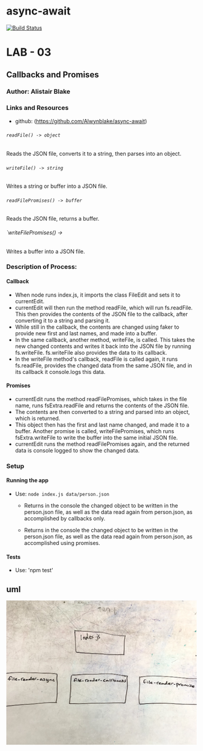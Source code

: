 # async-await

[![Build Status](https://www.travis-ci.com/Alwynblake/async-await.svg?branch=master)](https://www.travis-ci.com/Alwynblake/async-await)
# LAB - 03

## Callbacks and Promises

### Author: Alistair Blake

### Links and Resources
* github: (https://github.com/Alwynblake/async-await)

###### `readFile() -> object`
Reads the JSON file, converts it to a string, then parses into an object. 

###### `writeFile() -> string`
Writes a string or buffer into a JSON file.

###### `readFilePromises() -> buffer`
Reads the JSON file, returns a buffer.

###### `writeFilePromises() -> 
Writes a buffer into a JSON file.

### Description of Process:
#### Callback
* When node runs index.js, it imports the class FileEdit and sets it to currentEdit.
* currentEdit will then run the method readFile, which will run fs.readFile. This then provides the contents of the JSON file to the callback, after converting it to a string and parsing it. 
* While still in the callback, the contents are changed using faker to provide new first and last names, and made into a buffer. 
* In the same callback, another method, writeFile, is called. This takes the new changed contents and writes it back into the JSON file by running fs.writeFile. fs.writeFile also provides the data to its callback.
* In the writeFile method's callback, readFile is called again, it runs fs.readFile, provides the changed data from the same JSON file, and in its callback it console.logs this data.

#### Promises
* currentEdit runs the method readFilePromises, which takes in the file name, runs fsExtra.readFile and returns the contents of the JSON file.
* The contents are then converted to a string and parsed into an object, which is returned.
* This object then has the first and last name changed, and made it to a buffer. Another promise is called, writeFilePromises, which runs fsExtra.writeFile to write the buffer into the same initial JSON file.
* currentEdit runs the method readFilePromises again, and the returned data is console logged to show the changed data.

### Setup

#### Running the app
* Use: `node index.js data/person.json`

  * Returns in the console the changed object to be written in the person.json file, as well as the data read again from person.json, as accomplished by callbacks only.

  * Returns in the console the changed object to be written in the person.json file, as well as the data read again from person.json, as accomplished using promises.

  
#### Tests
* Use: 'npm test'

## uml
![ll_merge image](./assets/async.JPG)
